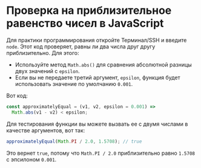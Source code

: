 # Проверка на приблизительное равенство чисел в JavaScript

Для практики программирования откройте Терминал/SSH и введите `node`. Этот код проверяет, равны ли два числа друг другу приблизительно. Для этого:

- Используйте метод `Math.abs()` для сравнения абсолютной разницы двух значений с `epsilon`.
- Если вы не передаете третий аргумент, `epsilon`, функция будет использовать значение по умолчанию `0.001`.

Вот код:

```js
const approximatelyEqual = (v1, v2, epsilon = 0.001) =>
  Math.abs(v1 - v2) < epsilon;
```

Для тестирования функции вы можете вызвать ее с двумя числами в качестве аргументов, вот так:

```js
approximatelyEqual(Math.PI / 2.0, 1.5708); // true
```

Это вернет `true`, потому что `Math.PI / 2.0` приблизительно равно `1.5708` с эпсилоном `0.001`.
